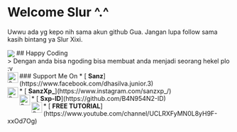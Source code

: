 # Welcome Slur ^.^

Uwwu ada yg kepo nih sama akun github Gua. Jangan lupa follow sama kasih bintang ya Slur Xixi.

<img align="center" src="https://github-readme-stats.vercel.app/api/top-langs/?username=Sxp-ID&theme=dark&hide_langs_below=1"/>
<!-- Jangan Di Rikod Donk Om Aku Juga Masih Belajar :v -->
## Happy Coding
<br>
> Dengan anda bisa ngoding bisa membuat anda menjadi seorang hekel plo :v
</br>
<!-- Aing cuman belajar Otodidak Mamang-->
### Support Me On
<!-- Wih Ada Bang Jago Recode & Copas Code Aing Njink -->
<!-- Aing Juga Bikin Sendiri Njink Lu Enak Maen Copy2 Aja Kan Goblok -->
* [<img alt="Sxp-ID's Facebook" align="left" width="24px" src="https://cdn.jsdelivr.net/npm/simple-icons@v3/icons/facebook.svg" /> <b>Sanz</b>](https://www.facebook.com/dhasilva.junior.3)<br />
* [<img alt="Sxp-ID's Instagram" align="left" width="24px" src="https://cdn.jsdelivr.net/npm/simple-icons@v3/icons/instagram.svg" /> <b>SanzXp_</b>](https://www.instagram.com/sanzxp_/)<br />
* [<img alt="Sxp-ID's Github" align="left" width="24px" src="https://cdn.jsdelivr.net/npm/simple-icons@v3/icons/github.svg" /> <b>Sxp-ID</b>](https://github.com/B4N954N2-ID)<br />
* [<img alt="Sxp-ID's Youtube" align="left" width="24px" src="https://cdn.jsdelivr.net/npm/simple-icons@v3/icons/youtube.svg" /> <b>FREE TUTORIAL</b>](https://www.youtube.com/channel/UCLRXFyMN0L8yH9F-xxOd7Og)<br />
<!-- Jangan Di Rikod Donk Om Aku Juga Masih Belajar :v -->
<!-- Wih Ada Bang jago ^_^ -->
<!-- Mau copy code nya ya ^_^ -->
<!-- Aing juga masih belajar Anyink -->
<!-- Semoga yg copy code nya jomblo selamanya & gk berkah hidup nya -->
<!-- Ingat Slur Allah Maha Melihat dan Maha Mengetahui ^_^ -->

